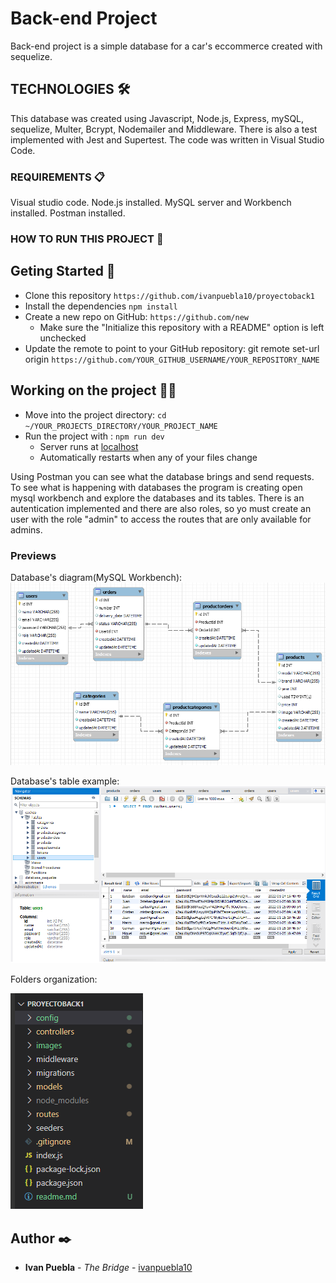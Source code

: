 # Back-end Project
Back-end project is a simple database for a car's eccommerce created with sequelize. 

## TECHNOLOGIES 🛠️
This database was created using Javascript, Node.js, Express, mySQL, sequelize, Multer, Bcrypt, Nodemailer and Middleware. There is also a test implemented with Jest and Supertest. The code was written in Visual Studio Code.

### REQUIREMENTS 📋
Visual studio code. Node.js installed. MySQL server and Workbench installed. Postman installed.

### HOW TO RUN THIS PROJECT 🔧
## Geting Started 🚀
- Clone this repository `https://github.com/ivanpuebla10/proyectoback1`
- Install the dependencies `npm install`
- Create a new repo on GitHub: `https://github.com/new`
    - Make sure the "Initialize this repository with a README" option is left unchecked
- Update the remote to point to your GitHub repository: git remote set-url origin `https://github.com/YOUR_GITHUB_USERNAME/YOUR_REPOSITORY_NAME`

## Working on the project 👷‍♂️
* Move into the project directory: `cd ~/YOUR_PROJECTS_DIRECTORY/YOUR_PROJECT_NAME`
* Run the project with : `npm run dev`
    * Server runs at [localhost](https://localhost:4000)
    * Automatically restarts when any of your files change

Using Postman you can see what the database brings and send requests. To see what is happening with databases the program is creating open mysql workbench and explore the databases and its tables. There is an autentication implemented and there are also roles, so yo must create an user with the role "admin" to access the routes that are only available for admins.

### Previews
<!-- Users in postman:
![foto](./images/diagrama.png) -->

Database's diagram(MySQL Workbench):
![foto](./images/diagrama.png)

Database's table example:
![foto](./images/tablas.png)

Folders organization:



![foto](./images/carpetas.png)

## Author ✒️
* **Ivan Puebla** - *The Bridge* - [ivanpuebla10](https://github.com/ivanpuebla10)